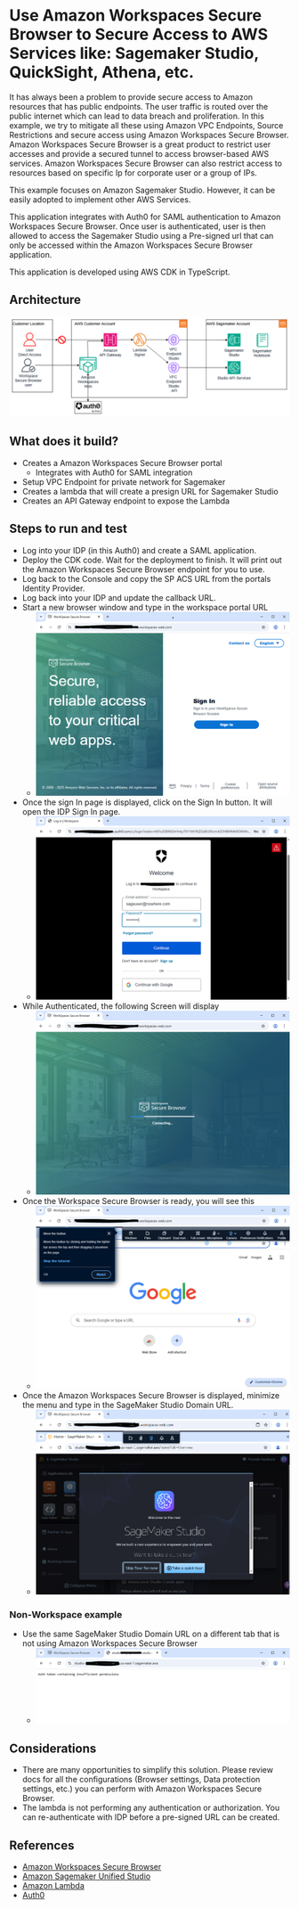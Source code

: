 # Use Amazon Workspaces Secure Browser to Secure Access to AWS Services like: Sagemaker Studio, QuickSight, Athena, etc.
It has always been a problem to provide secure access to Amazon resources that has public endpoints.  The user traffic is routed over the public internet which can lead to data breach and proliferation. In this example, we try to mitigate all these using Amazon VPC Endpoints, Source Restrictions and secure access using Amazon Workspaces Secure Browser. Amazon Workspaces Secure Browser is a great product to restrict user accesses and provide a secured tunnel to access browser-based AWS services.  Amazon Workspaces Secure Browser can also restrict access to resources based on specific Ip for corporate user or a group of IPs.

This example focuses on Amazon Sagemaker Studio.  However, it can be easily adopted to implement other AWS Services.

This application integrates with Auth0 for SAML authentication to Amazon Workspaces Secure Browser.  Once user is authenticated, user is then allowed to access the Sagemaker Studio using a Pre-signed url that can only be accessed within the Amazon Workspaces Secure Browser application.

This application is developed using AWS CDK in TypeScript.

## Architecture
![image](wsb-architecture.png "Amazon Workspaces Secure Browser and Sagemaker Architecture")

## What does it build?
* Creates a Amazon Workspaces Secure Browser portal
    * Integrates with Auth0 for SAML integration
* Setup VPC Endpoint for private network for Sagemaker
* Creates a lambda that will create a presign URL for Sagemaker Studio
* Creates an API Gateway endpoint to expose the Lambda

## Steps to run and test
* Log into your IDP (in this Auth0) and create a SAML application.
* Deploy the CDK code. Wait for the deployment to finish.  It will print out the Amazon Workspaces Secure Browser endpoint for you to use.
* Log back to the Console and copy the SP ACS URL from the portals Identity Provider.
* Log back into your IDP and update the callback URL.
* Start a new browser window and type in the workspace portal URL
  * ![image](signin.PNG "Sign in display in Workspace Secure Browser")
* Once the sign In page is displayed, click on the Sign In button.  It will open the IDP Sign In page.
  * ![image](authenticate.PNG "Authenticating with IDP")
* While Authenticated, the following Screen will display
  * ![image](starting-wsb.PNG "Starting Workspace Secure Browser")
* Once the Workspace Secure Browser is ready, you will see this
  * ![image](wsb-landing.PNG "Workspace Secure Browser landing page")
* Once the Amazon Workspaces Secure Browser is displayed, minimize the menu and type in the SageMaker Studio Domain URL.
  * ![image](sagemaker-on-wsb.PNG "Sagemaker on Amazon Workspaces Secure Browser")

### Non-Workspace example
* Use the same SageMaker Studio Domain URL on a different tab that is not using Amazon Workspaces Secure Browser
  * ![image](sagemaker-denied.PNG "Example of a Sagemaker failure from public browser")

## Considerations
* There are many opportunities to simplify this solution. Please review docs for all the configurations (Browser settings, Data protection settings, etc.) you can perform with Amazon Workspaces Secure Browser.  
* The lambda is not performing any authentication or authorization.  You can re-authenticate with IDP before a pre-signed URL can be created.

## References
* [Amazon Workspaces Secure Browser](https://aws.amazon.com/workspaces-family/secure-browser/)
* [Amazon Sagemaker Unified Studio](https://aws.amazon.com/sagemaker/unified-studio/)
* [Amazon Lambda](https://aws.amazon.com/lambda/)
* [Auth0](https://auth0.com)